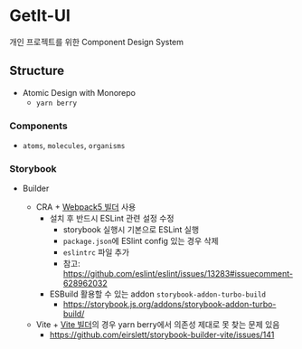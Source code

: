 # GetIt-UI

개인 프로젝트를 위한 Component Design System

## Structure

- Atomic Design with Monorepo
  - `yarn berry`

### Components

- `atoms`, `molecules`, `organisms`

### Storybook

- Builder

  - CRA + [Webpack5 빌더](https://storybook.js.org/blog/storybook-for-webpack-5/) 사용
    - 설치 후 반드시 ESLint 관련 설정 수정
      - storybook 실행시 기본으로 ESLint 실행
      - `package.json`에 ESlint config 있는 경우 삭제
      - `eslintrc` 파일 추가
      - 참고: <https://github.com/eslint/eslint/issues/13283#issuecomment-628962032>
    - ESBuild 활용할 수 있는 addon `storybook-addon-turbo-build`
      - <https://storybook.js.org/addons/storybook-addon-turbo-build/>
  - Vite + [Vite 빌더](https://storybook.js.org/blog/storybook-for-vite/)의 경우 yarn berry에서 의존성 제대로 못 찾는 문제 있음
    - <https://github.com/eirslett/storybook-builder-vite/issues/141>
